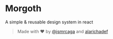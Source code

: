 # Morgoth

A simple & reusable design system in react

> Made with ♥️ by [@jsmrcaga](https://twitter.com/jsmrcaga) and [alarichadef](https://github.com/alarichadef)
